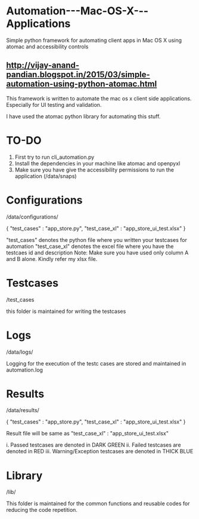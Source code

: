 # Automation---Mac-OS-X---Applications
Simple python framework for automating client apps in Mac OS X using atomac and accessibility controls

http://vijay-anand-pandian.blogspot.in/2015/03/simple-automation-using-python-atomac.html
----------------------------------------------------------------------------------------------
This framework is written to automate the mac os x client side applications.
Especially for UI testing and validation.

I have used the atomac python library for automating this stuff.

TO-DO
=====
1. First try to run cli_automation.py
2. Install the dependencies in your machine like atomac and openpyxl
3. Make sure you have give the accessibility permissions to run the application (/data/snaps)


Configurations
==============
/data/configurations/

{
  "test_cases" : "app_store.py",
  "test_case_xl" : "app_store_ui_test.xlsx"
}

"test_cases" denotes the python file where you written your testcases for automation
"test_case_xl" denotes the excel file where you have the testcaes id and description
	Note: Make sure you have used only column A and B alone. Kindly refer my xlsx file.


Testcases
==========
/test_cases

this folder is maintained for writing the testcases


Logs
======
/data/logs/

Logging for the execution of the testc cases are stored and maintained in automation.log

Results
=======

/data/results/

{
  "test_cases" : "app_store.py",
  "test_case_xl" : "app_store_ui_test.xlsx"
}

Result file will be same as "test_case_xl" : "app_store_ui_test.xlsx"

i.     Passed testcases are denoted in DARK GREEN
ii.    Failed testcases are denoted in RED
iii.   Warning/Exception testcases are denoted in THICK BLUE

Library
=======
/lib/

This folder is maintained for the common functions and reusable codes for reducing the code repetition.

